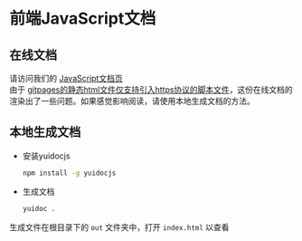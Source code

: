 # 前端JavaScript文档
## 在线文档
请访问我们的 [JavaScript文档页](https://wangleto.github.io/RocketJavaScript.github.io/)  
由于 [gitpages的静态html文件仅支持引入https协议的脚本文件](https://stackoverflow.com/questions/38931964/script-stops-working-when-hosted-on-github-pages)，这份在线文档的渲染出了一些问题。如果感觉影响阅读，请使用本地生成文档的方法。

## 本地生成文档
- 安装yuidocjs  

  ```bash
  npm install -g yuidocjs
  ```
  
- 生成文档
  
  ```bash
  yuidoc .
  ```
生成文件在根目录下的 ```out``` 文件夹中，打开 ```index.html``` 以查看